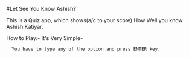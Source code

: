 #Let See You Know Ashish?



This is a Quiz app, which shows(a/c to your score) How Well you know Ashish Katiyar.

How to Play:-
It's Very Simple-


      You have to type any of the option and press ENTER key.
